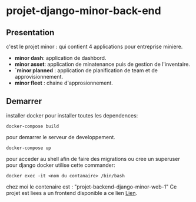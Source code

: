 ﻿# projet-django-minor-back-end
## Presentation 
c'est le projet minor :
qui contient 4 applications pour entreprise miniere.
- **minor dash**: application de dashbord. 
- **minor asset**: application de minatenance puis de gestion de l'inventaire.
- **`minor planned** : application de planification de team et de approvisionnement.
- **minor fleet** : chaine d'approsionnement.

## Demarrer 
installer docker 
pour installer toutes les dependences:
```
docker-compose build
```
pour demarrer le serveur de developpement.
```
docker-compose up
```
pour acceder au shell afin de faire des migrations ou cree un superuser pour django docker utilise cette commander:
```
docker exec -it <nom du contanaire> /bin/bash
```
chez moi le contenaire est : "projet-backend-django-minor-web-1"
Ce projet est liees a un frontend disponible a ce lien [Lien](https://github.com/MikeSindani/projet-frondend-react-minor "titre de lien optionnel").

